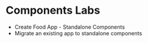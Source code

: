 # Components Labs

- Create Food App - Standalone Components
- Migrate an existing app to standalone components